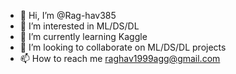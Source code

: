 - 👋 Hi, I’m @Rag-hav385
- 👀 I’m interested in ML/DS/DL
- 🌱 I’m currently learning Kaggle
- 💞️ I’m looking to collaborate on ML/DS/DL projects
- 📫 How to reach me raghav1999agg@gmail.com

<!---
Data Scientist/ML-Engineer with strong math and computer science background, have practical experience of deploying and making predictive models, 
implement data processing and data mining algorithms to solve challenging business problems. Also have hands on model building skills for 
deep learning techniques with practical experience with TensorFlow Library and training models-API using custom data.
--->
